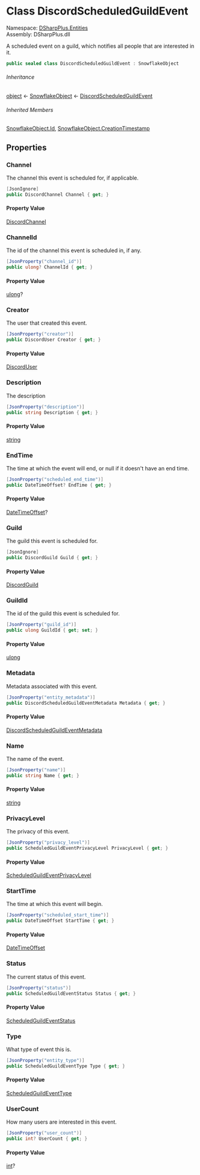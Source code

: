 # Class DiscordScheduledGuildEvent

Namespace: [DSharpPlus.Entities](DSharpPlus.Entities.md)  
Assembly: DSharpPlus.dll

A scheduled event on a guild, which notifies all people that are interested in it.

```csharp
public sealed class DiscordScheduledGuildEvent : SnowflakeObject
```

###### Inheritance

[object](https://learn.microsoft.com/dotnet/api/system.object) ← 
[SnowflakeObject](DSharpPlus.Entities.SnowflakeObject.md) ← 
[DiscordScheduledGuildEvent](DSharpPlus.Entities.DiscordScheduledGuildEvent.md)

###### Inherited Members

[SnowflakeObject.Id](DSharpPlus.Entities.SnowflakeObject.md\#DSharpPlus\_Entities\_SnowflakeObject\_Id), 
[SnowflakeObject.CreationTimestamp](DSharpPlus.Entities.SnowflakeObject.md\#DSharpPlus\_Entities\_SnowflakeObject\_CreationTimestamp)

## Properties

### <a id="DSharpPlus_Entities_DiscordScheduledGuildEvent_Channel"></a>Channel

The channel this event is scheduled for, if applicable.

```csharp
[JsonIgnore]
public DiscordChannel Channel { get; }
```

#### Property Value

[DiscordChannel](DSharpPlus.Entities.DiscordChannel.md)

### <a id="DSharpPlus_Entities_DiscordScheduledGuildEvent_ChannelId"></a>ChannelId

The id of the channel this event is scheduled in, if any.

```csharp
[JsonProperty("channel_id")]
public ulong? ChannelId { get; }
```

#### Property Value

[ulong](https://learn.microsoft.com/dotnet/api/system.uint64)?

### <a id="DSharpPlus_Entities_DiscordScheduledGuildEvent_Creator"></a>Creator

The user that created this event.

```csharp
[JsonProperty("creator")]
public DiscordUser Creator { get; }
```

#### Property Value

[DiscordUser](DSharpPlus.Entities.DiscordUser.md)

### <a id="DSharpPlus_Entities_DiscordScheduledGuildEvent_Description"></a>Description

The description

```csharp
[JsonProperty("description")]
public string Description { get; }
```

#### Property Value

[string](https://learn.microsoft.com/dotnet/api/system.string)

### <a id="DSharpPlus_Entities_DiscordScheduledGuildEvent_EndTime"></a>EndTime

The time at which the event will end, or null if it doesn't have an end time.

```csharp
[JsonProperty("scheduled_end_time")]
public DateTimeOffset? EndTime { get; }
```

#### Property Value

[DateTimeOffset](https://learn.microsoft.com/dotnet/api/system.datetimeoffset)?

### <a id="DSharpPlus_Entities_DiscordScheduledGuildEvent_Guild"></a>Guild

The guild this event is scheduled for.

```csharp
[JsonIgnore]
public DiscordGuild Guild { get; }
```

#### Property Value

[DiscordGuild](DSharpPlus.Entities.DiscordGuild.md)

### <a id="DSharpPlus_Entities_DiscordScheduledGuildEvent_GuildId"></a>GuildId

The id of the guild this event is scheduled for.

```csharp
[JsonProperty("guild_id")]
public ulong GuildId { get; set; }
```

#### Property Value

[ulong](https://learn.microsoft.com/dotnet/api/system.uint64)

### <a id="DSharpPlus_Entities_DiscordScheduledGuildEvent_Metadata"></a>Metadata

Metadata associated with this event.

```csharp
[JsonProperty("entity_metadata")]
public DiscordScheduledGuildEventMetadata Metadata { get; }
```

#### Property Value

[DiscordScheduledGuildEventMetadata](DSharpPlus.Entities.DiscordScheduledGuildEventMetadata.md)

### <a id="DSharpPlus_Entities_DiscordScheduledGuildEvent_Name"></a>Name

The name of the event.

```csharp
[JsonProperty("name")]
public string Name { get; }
```

#### Property Value

[string](https://learn.microsoft.com/dotnet/api/system.string)

### <a id="DSharpPlus_Entities_DiscordScheduledGuildEvent_PrivacyLevel"></a>PrivacyLevel

The privacy of this event.

```csharp
[JsonProperty("privacy_level")]
public ScheduledGuildEventPrivacyLevel PrivacyLevel { get; }
```

#### Property Value

[ScheduledGuildEventPrivacyLevel](DSharpPlus.Entities.ScheduledGuildEventPrivacyLevel.md)

### <a id="DSharpPlus_Entities_DiscordScheduledGuildEvent_StartTime"></a>StartTime

The time at which this event will begin.

```csharp
[JsonProperty("scheduled_start_time")]
public DateTimeOffset StartTime { get; }
```

#### Property Value

[DateTimeOffset](https://learn.microsoft.com/dotnet/api/system.datetimeoffset)

### <a id="DSharpPlus_Entities_DiscordScheduledGuildEvent_Status"></a>Status

The current status of this event.

```csharp
[JsonProperty("status")]
public ScheduledGuildEventStatus Status { get; }
```

#### Property Value

[ScheduledGuildEventStatus](DSharpPlus.Entities.ScheduledGuildEventStatus.md)

### <a id="DSharpPlus_Entities_DiscordScheduledGuildEvent_Type"></a>Type

What type of event this is.

```csharp
[JsonProperty("entity_type")]
public ScheduledGuildEventType Type { get; }
```

#### Property Value

[ScheduledGuildEventType](DSharpPlus.Entities.ScheduledGuildEventType.md)

### <a id="DSharpPlus_Entities_DiscordScheduledGuildEvent_UserCount"></a>UserCount

How many users are interested in this event.

```csharp
[JsonProperty("user_count")]
public int? UserCount { get; }
```

#### Property Value

[int](https://learn.microsoft.com/dotnet/api/system.int32)?

